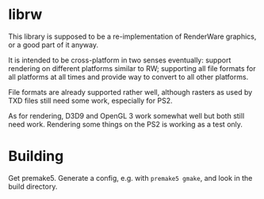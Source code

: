 librw
=====

This library is supposed to be a re-implementation of RenderWare graphics,
or a good part of it anyway.

It is intended to be cross-platform in two senses eventually:
support rendering on different platforms similar to RW;
supporting all file formats for all platforms at all times and provide
way to convert to all other platforms.

File formats are already supported rather well, although rasters
as used by TXD files still need some work, especially for PS2.

As for rendering, D3D9 and OpenGL 3 work somewhat well but both still need
work. Rendering some things on the PS2 is working as a test only.

# Building

Get premake5. Generate a config, e.g. with ``premake5 gmake``,
and look in the build directory.
